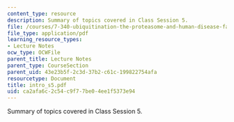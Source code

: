```yaml
---
content_type: resource
description: Summary of topics covered in Class Session 5.
file: /courses/7-340-ubiquitination-the-proteasome-and-human-disease-fall-2004/ca2afa6c2c54c9f77be04ee1f5373e94_intro_s5.pdf
file_type: application/pdf
learning_resource_types:
- Lecture Notes
ocw_type: OCWFile
parent_title: Lecture Notes
parent_type: CourseSection
parent_uid: 43e23b5f-2c3d-37b2-c61c-199822754afa
resourcetype: Document
title: intro_s5.pdf
uid: ca2afa6c-2c54-c9f7-7be0-4ee1f5373e94
---
```

Summary of topics covered in Class Session 5.

